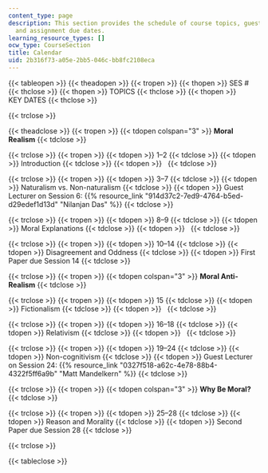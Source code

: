 ```yaml
---
content_type: page
description: This section provides the schedule of course topics, guest lectures,
  and assignment due dates.
learning_resource_types: []
ocw_type: CourseSection
title: Calendar
uid: 2b316f73-a05e-2bb5-046c-bb8fc2108eca
---
```


{{< tableopen >}}
{{< theadopen >}}
{{< tropen >}}
{{< thopen >}}
SES #
{{< thclose >}}
{{< thopen >}}
TOPICS
{{< thclose >}}
{{< thopen >}}
KEY DATES
{{< thclose >}}

{{< trclose >}}

{{< theadclose >}}
{{< tropen >}}
{{< tdopen colspan="3" >}}
**Moral Realism**
{{< tdclose >}}

{{< trclose >}}
{{< tropen >}}
{{< tdopen >}}
1–2
{{< tdclose >}}
{{< tdopen >}}
Introduction
{{< tdclose >}}
{{< tdopen >}}
 
{{< tdclose >}}

{{< trclose >}}
{{< tropen >}}
{{< tdopen >}}
3–7
{{< tdclose >}}
{{< tdopen >}}
Naturalism vs. Non-naturalism
{{< tdclose >}}
{{< tdopen >}}
Guest Lecturer on Session 6: {{% resource_link "914d37c2-7ed9-4764-b5ed-d29edef1d13d" "Nilanjan Das" %}}
{{< tdclose >}}

{{< trclose >}}
{{< tropen >}}
{{< tdopen >}}
8–9
{{< tdclose >}}
{{< tdopen >}}
Moral Explanations
{{< tdclose >}}
{{< tdopen >}}
 
{{< tdclose >}}

{{< trclose >}}
{{< tropen >}}
{{< tdopen >}}
10–14
{{< tdclose >}}
{{< tdopen >}}
Disagreement and Oddness
{{< tdclose >}}
{{< tdopen >}}
First Paper due Session 14
{{< tdclose >}}

{{< trclose >}}
{{< tropen >}}
{{< tdopen colspan="3" >}}
**Moral Anti-Realism**
{{< tdclose >}}

{{< trclose >}}
{{< tropen >}}
{{< tdopen >}}
15
{{< tdclose >}}
{{< tdopen >}}
Fictionalism
{{< tdclose >}}
{{< tdopen >}}
 
{{< tdclose >}}

{{< trclose >}}
{{< tropen >}}
{{< tdopen >}}
16–18
{{< tdclose >}}
{{< tdopen >}}
Relativism
{{< tdclose >}}
{{< tdopen >}}
 
{{< tdclose >}}

{{< trclose >}}
{{< tropen >}}
{{< tdopen >}}
19–24
{{< tdclose >}}
{{< tdopen >}}
Non-cognitivism
{{< tdclose >}}
{{< tdopen >}}
Guest Lecturer on Session 24: {{% resource_link "0327f518-a62c-4e78-88b4-4322f5ff6a9b" "Matt Mandelkern" %}}
{{< tdclose >}}

{{< trclose >}}
{{< tropen >}}
{{< tdopen colspan="3" >}}
**Why Be Moral?**
{{< tdclose >}}

{{< trclose >}}
{{< tropen >}}
{{< tdopen >}}
25–28
{{< tdclose >}}
{{< tdopen >}}
Reason and Morality
{{< tdclose >}}
{{< tdopen >}}
Second Paper due Session 28
{{< tdclose >}}

{{< trclose >}}

{{< tableclose >}}